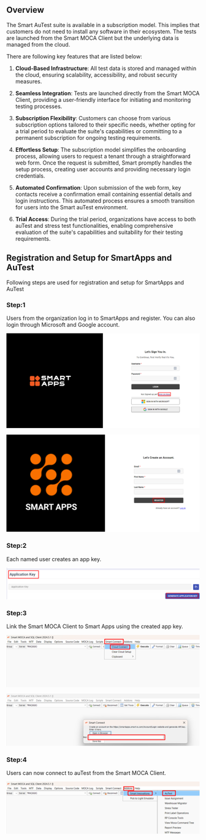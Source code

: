 ## Overview

The Smart AuTest suite is available in a subscription model. This implies that customers do not need to install any software in their ecosystem. The tests are launched from the Smart MOCA Client but the underlying data is managed from the cloud. 

There are following key features that are listed below:

1. **Cloud-Based Infrastructure**: All test data is stored and managed within the cloud, ensuring scalability, accessibility, and robust security measures.

2. **Seamless Integration**: Tests are launched directly from the Smart MOCA Client, providing a user-friendly interface for initiating and monitoring testing processes.

3. **Subscription Flexibility**: Customers can choose from various subscription options tailored to their specific needs, whether opting for a trial period to evaluate the suite's capabilities or committing to a permanent subscription for ongoing testing requirements.

4. **Effortless Setup**: The subscription model simplifies the onboarding process, allowing users to request a tenant through a straightforward web form. Once the request is submitted, Smart promptly handles the setup process, creating user accounts and providing necessary login credentials.

5. **Automated Confirmation**: Upon submission of the web form, key contacts receive a confirmation email containing essential details and login instructions. This automated process ensures a smooth transition for users into the Smart auTest environment.

6. **Trial Access**: During the trial period, organizations have access to both auTest and stress test functionalities, enabling comprehensive evaluation of the suite's capabilities and suitability for their testing requirements.

## Registration and Setup for SmartApps and AuTest

Following steps are used for registration and setup for SmartApps and AuTest

### Step:1

Users from the organization log in to SmartApps and register. You can also login through Microsoft and Google account.

![](Images/image5.png)

![](Images/image5a.png)

### Step:2

Each named user creates an app key.

![](Images/image6.png)

### Step:3

Link the Smart MOCA Client to Smart Apps using the created app key.

![](Images/image7.png)

![](Images/image8.png)

### Step:4

Users can now connect to auTest from the Smart MOCA Client.

![](Images/image9.png)


